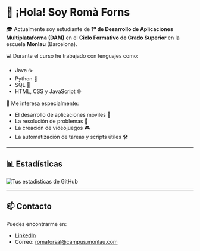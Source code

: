 # 👋 ¡Hola! Soy Romà Forns

🎓 Actualmente soy estudiante de **1º de Desarrollo de Aplicaciones Multiplataforma (DAM)** en el **Ciclo Formativo de Grado Superior** en la escuela **Monlau** (Barcelona).

💻 Durante el curso he trabajado con lenguajes como:

- Java ☕
- Python 🐍
- SQL 💾
- HTML, CSS y JavaScript 🌐

🚀 Me interesa especialmente:
- El desarrollo de aplicaciones móviles 📱
- La resolución de problemas 🧩
- La creación de videojuegos 🎮
- La automatización de tareas y scripts útiles 🛠️

---

## 📊 Estadísticas

![Tus estadísticas de GitHub](https://github-readme-stats.vercel.app/api?username=romaforsal&show_icons=true&theme=radical)

---

## 📫 Contacto

Puedes encontrarme en:

- [LinkedIn](https://www.linkedin.com/in/rom%C3%A0-forns-salvador-645065350/)
- Correo: romaforsal@campus.monlau.com
  
